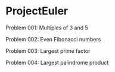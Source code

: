 ProjectEuler
============

Problem 001: Multiples of 3 and 5

Problem 002: Even Fibonacci numbers

Problem 003: Largest prime factor

Problem 004: Largest palindrome product
